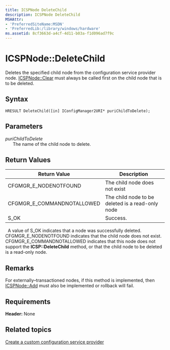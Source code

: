 ```yaml
---
title: ICSPNode DeleteChild
description: ICSPNode DeleteChild
MSHAttr:
- 'PreferredSiteName:MSDN'
- 'PreferredLib:/library/windows/hardware'
ms.assetid: 8cf3663d-a4cf-4d11-b03a-f1d096ad7f9c
---
```


# ICSPNode::DeleteChild

Deletes the specified child node from the configuration service provider node. [ICSPNode::Clear](icspnodeclear.md) must always be called first on the child node that is to be deleted.

## Syntax

``` syntax
HRESULT DeleteChild([in] IConfigManager2URI* puriChildToDelete);
```

## Parameters

<a href="" id="purichildtodelete"></a>*puriChildToDelete*  
&nbsp;&nbsp;&nbsp;&nbsp;&nbsp;&nbsp;The name of the child node to delete.

## Return Values

| Return Value                 | Description                                      |
|------------------------------|--------------------------------------------------|
| CFGMGR\_E\_NODENOTFOUND      | The child node does not exist                    |
| CFGMGR\_E\_COMMANDNOTALLOWED | The child node to be deleted is a read-only node |
| S\_OK                        | Success.                                         |

 
A value of S\_OK indicates that a node was successfully deleted. CFGMGR\_E\_NODENOTFOUND indicates that the child node does not exist. CFGMGR\_E\_COMMANDNOTALLOWED indicates that this node does not support the **ICSP::DeleteChild** method, or that the child node to be deleted is a read-only node.

## Remarks

For externally–transactioned nodes, if this method is implemented, then [ICSPNode::Add](icspnodeadd.md) must also be implemented or rollback will fail.

## Requirements

**Header:** None

## Related topics

[Create a custom configuration service provider](create-a-custom-configuration-service-provider.md)

 






